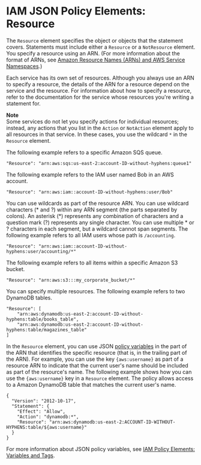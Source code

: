 # IAM JSON Policy Elements: Resource<a name="reference_policies_elements_resource"></a>

The `Resource` element specifies the object or objects that the statement covers\. Statements must include either a `Resource` or a `NotResource` element\. You specify a resource using an ARN\. \(For more information about the format of ARNs, see [Amazon Resource Names \(ARNs\) and AWS Service Namespaces](https://docs.aws.amazon.com/general/latest/gr/aws-arns-and-namespaces.html)\.\) 

Each service has its own set of resources\. Although you always use an ARN to specify a resource, the details of the ARN for a resource depend on the service and the resource\. For information about how to specify a resource, refer to the documentation for the service whose resources you're writing a statement for\.

**Note**  
Some services do not let you specify actions for individual resources; instead, any actions that you list in the `Action` or `NotAction` element apply to all resources in that service\. In these cases, you use the wildcard `*` in the `Resource` element\. 

The following example refers to a specific Amazon SQS queue\.

```
"Resource": "arn:aws:sqs:us-east-2:account-ID-without-hyphens:queue1"
```

The following example refers to the IAM user named Bob in an AWS account\.

```
"Resource": "arn:aws:iam::account-ID-without-hyphens:user/Bob"
```

You can use wildcards as part of the resource ARN\. You can use wildcard characters \(\* and ?\) within any ARN segment \(the parts separated by colons\)\. An asterisk \(\*\) represents any combination of characters and a question mark \(?\) represents any single character\. You can use multiple \* or ? characters in each segment, but a wildcard cannot span segments\. The following example refers to all IAM users whose path is `/accounting`\. 

```
"Resource": "arn:aws:iam::account-ID-without-hyphens:user/accounting/*"
```

The following example refers to all items within a specific Amazon S3 bucket\.

```
"Resource": "arn:aws:s3:::my_corporate_bucket/*"
```

You can specify multiple resources\. The following example refers to two DynamoDB tables\.

```
"Resource": [
    "arn:aws:dynamodb:us-east-2:account-ID-without-hyphens:table/books_table",
    "arn:aws:dynamodb:us-east-2:account-ID-without-hyphens:table/magazines_table"
]
```

In the `Resource` element, you can use JSON [policy variables](reference_policies_variables.md) in the part of the ARN that identifies the specific resource \(that is, in the trailing part of the ARN\)\. For example, you can use the key `{aws:username}` as part of a resource ARN to indicate that the current user's name should be included as part of the resource's name\. The following example shows how you can use the `{aws:username}` key in a `Resource` element\. The policy allows access to a Amazon DynamoDB table that matches the current user's name\.

```
{
  "Version": "2012-10-17",
  "Statement": {
    "Effect": "Allow",
    "Action": "dynamodb:*",
    "Resource": "arn:aws:dynamodb:us-east-2:ACCOUNT-ID-WITHOUT-HYPHENS:table/${aws:username}"
  }
}
```

For more information about JSON policy variables, see [IAM Policy Elements: Variables and Tags](reference_policies_variables.md)\.